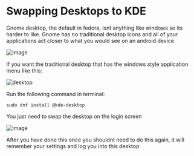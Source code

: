 # Swapping Desktops to KDE

Gnome desktop, the default in fedora, isnt anything like windows so its harder to like. Gnome has no traditional desktop icons and all of your applications act closer to what you would see on an android device

![image](https://github.com/DafDandy/Fedora_New_Install/assets/102477185/3d7bb815-a8c9-4cfd-a5f7-5a84fe14ae01)


If you want the traditional desktop that has the windows style application menu like this:

![desktop](https://github.com/DafDandy/Fedora_New_Install/assets/102477185/ae600f5e-8b0d-43f4-a4ad-6857ca55b75f)

Run the following command in terminal:

    sudo dnf install @kde-desktop


You just need to swap the desktop on the login screen

![image](https://github.com/DafDandy/Fedora_New_Install/assets/102477185/3519dec6-df51-420e-9f27-99e5c8b823ab)

After you have done this once you shouldnt need to do this again, it will remember your settings and log you into this desktop
